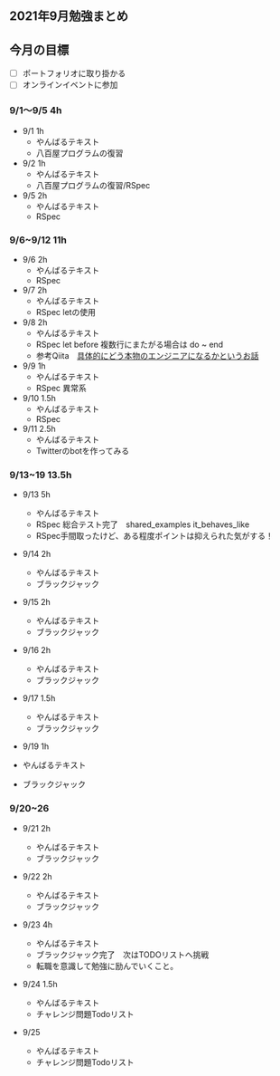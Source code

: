 ## 2021年9月勉強まとめ

## 今月の目標

- [ ] ポートフォリオに取り掛かる
- [ ] オンラインイベントに参加

### 9/1〜9/5 4h

- 9/1 1h
  - やんばるテキスト
  - 八百屋プログラムの復習
- 9/2 1h
  - やんばるテキスト
  - 八百屋プログラムの復習/RSpec
- 9/5 2h
  - やんばるテキスト
  - RSpec

### 9/6~9/12 11h

- 9/6 2h
  - やんばるテキスト
  - RSpec
- 9/7 2h
  - やんばるテキスト
  - RSpec letの使用
- 9/8 2h
  - やんばるテキスト
  - RSpec let before 複数行にまたがる場合は do ~ end
  - 参考Qiita　[具体的にどう本物のエンジニアになるかというお話](https://qiita.com/mackeee-orange/items/afbed5ec3816d4af2e58)
- 9/9 1h
  - やんばるテキスト
  - RSpec 異常系
- 9/10 1.5h
  - やんばるテキスト
  - RSpec
- 9/11 2.5h
  - やんばるテキスト
  - Twitterのbotを作ってみる

### 9/13~19 13.5h

- 9/13 5h
  - やんばるテキスト
  - RSpec 総合テスト完了　shared_examples it_behaves_like
  - RSpec手間取ったけど、ある程度ポイントは抑えられた気がする！

- 9/14 2h
  - やんばるテキスト
  - ブラックジャック

- 9/15 2h
  - やんばるテキスト
  - ブラックジャック

- 9/16 2h
  - やんばるテキスト
  - ブラックジャック

- 9/17 1.5h
  - やんばるテキスト
  - ブラックジャック

- 9/19 1h
- やんばるテキスト
- ブラックジャック

### 9/20~26

- 9/21 2h
  - やんばるテキスト
  - ブラックジャック

- 9/22 2h
  - やんばるテキスト
  - ブラックジャック

- 9/23 4h
  - やんばるテキスト
  - ブラックジャック完了　次はTODOリストへ挑戦
  - 転職を意識して勉強に励んでいくこと。

- 9/24 1.5h
  - やんばるテキスト
  - チャレンジ問題Todoリスト

- 9/25
  - やんばるテキスト
  - チャレンジ問題Todoリスト
